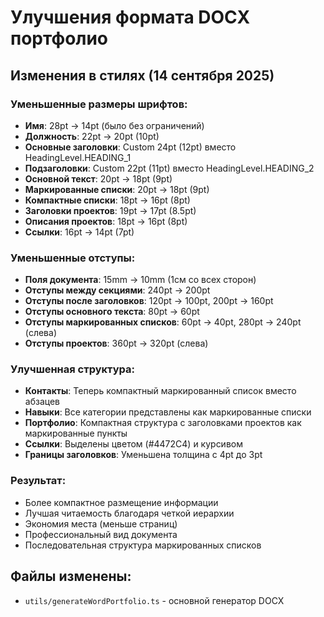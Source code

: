 # Улучшения формата DOCX портфолио

## Изменения в стилях (14 сентября 2025)

### Уменьшенные размеры шрифтов:
- **Имя**: 28pt → 14pt (было без ограничений)
- **Должность**: 22pt → 20pt (10pt)
- **Основные заголовки**: Custom 24pt (12pt) вместо HeadingLevel.HEADING_1
- **Подзаголовки**: Custom 22pt (11pt) вместо HeadingLevel.HEADING_2  
- **Основной текст**: 20pt → 18pt (9pt)
- **Маркированные списки**: 20pt → 18pt (9pt)
- **Компактные списки**: 18pt → 16pt (8pt)
- **Заголовки проектов**: 19pt → 17pt (8.5pt)
- **Описания проектов**: 18pt → 16pt (8pt)
- **Ссылки**: 16pt → 14pt (7pt)

### Уменьшенные отступы:
- **Поля документа**: 15mm → 10mm (1см со всех сторон)
- **Отступы между секциями**: 240pt → 200pt
- **Отступы после заголовков**: 120pt → 100pt, 200pt → 160pt
- **Отступы основного текста**: 80pt → 60pt
- **Отступы маркированных списков**: 60pt → 40pt, 280pt → 240pt (слева)
- **Отступы проектов**: 360pt → 320pt (слева)

### Улучшенная структура:
- **Контакты**: Теперь компактный маркированный список вместо абзацев
- **Навыки**: Все категории представлены как маркированные списки  
- **Портфолио**: Компактная структура с заголовками проектов как маркированные пункты
- **Ссылки**: Выделены цветом (#4472C4) и курсивом
- **Границы заголовков**: Уменьшена толщина с 4pt до 3pt

### Результат:
- Более компактное размещение информации
- Лучшая читаемость благодаря четкой иерархии
- Экономия места (меньше страниц)
- Профессиональный вид документа
- Последовательная структура маркированных списков

## Файлы изменены:
- `utils/generateWordPortfolio.ts` - основной генератор DOCX
